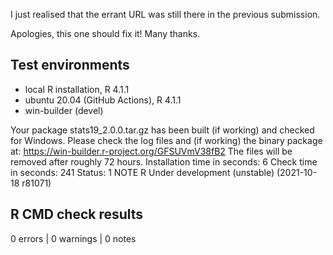 I just realised that the errant URL was still there in the previous submission.

Apologies, this one should fix it! Many thanks.


## Test environments
* local R installation, R 4.1.1
* ubuntu 20.04 (GitHub Actions), R 4.1.1
* win-builder (devel)

Your package stats19_2.0.0.tar.gz has been built (if working) and checked for Windows.
Please check the log files and (if working) the binary package at:
https://win-builder.r-project.org/GFSUVmV38fB2
The files will be removed after roughly 72 hours.
Installation time in seconds: 6
Check time in seconds: 241
Status: 1 NOTE
R Under development (unstable) (2021-10-18 r81071)

## R CMD check results

0 errors | 0 warnings | 0 notes
